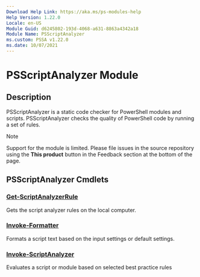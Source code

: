 ```yaml
---
Download Help Link: https://aka.ms/ps-modules-help
Help Version: 1.22.0
Locale: en-US
Module Guid: d6245802-193d-4068-a631-8863a4342a18
Module Name: PSScriptAnalyzer
ms.custom: PSSA v1.22.0
ms.date: 10/07/2021
---
```


# PSScriptAnalyzer Module

## Description

PSScriptAnalyzer is a static code checker for PowerShell modules and scripts. PSScriptAnalyzer
checks the quality of PowerShell code by running a set of rules.

> [!NOTE]
> Support for the module is limited. Please file issues in the source repository using the **This
> product** button in the Feedback section at the bottom of the page.

## PSScriptAnalyzer Cmdlets

### [Get-ScriptAnalyzerRule](Get-ScriptAnalyzerRule.md)
Gets the script analyzer rules on the local computer.

### [Invoke-Formatter](Invoke-Formatter.md)
Formats a script text based on the input settings or default settings.

### [Invoke-ScriptAnalyzer](Invoke-ScriptAnalyzer.md)
Evaluates a script or module based on selected best practice rules
